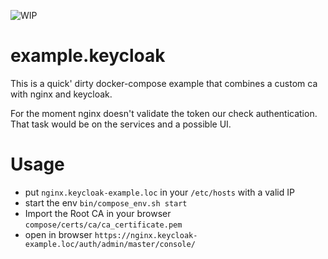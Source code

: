 ![WIP](https://img.shields.io/badge/work%20in%20progress-red)

# example.keycloak

This is a quick' dirty docker-compose example that combines a 
custom ca with nginx and keycloak.

For the moment nginx doesn't validate the token our check authentication.
That task would be on the services and a possible UI.

# Usage
* put `nginx.keycloak-example.loc` in your `/etc/hosts` with a valid IP
* start the env `bin/compose_env.sh start`
* Import the Root CA in your browser `compose/certs/ca/ca_certificate.pem`
* open in browser `https://nginx.keycloak-example.loc/auth/admin/master/console/`